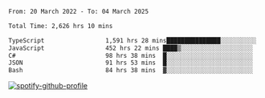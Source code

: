 <!--START_SECTION:waka-->

```txt
From: 20 March 2022 - To: 04 March 2025

Total Time: 2,626 hrs 10 mins

TypeScript                 1,591 hrs 28 mins███████████████░░░░░░░░░░   60.60 %
JavaScript                 452 hrs 22 mins ████▒░░░░░░░░░░░░░░░░░░░░   17.23 %
C#                         98 hrs 38 mins  █░░░░░░░░░░░░░░░░░░░░░░░░   03.76 %
JSON                       91 hrs 53 mins  █░░░░░░░░░░░░░░░░░░░░░░░░   03.50 %
Bash                       84 hrs 38 mins  ▓░░░░░░░░░░░░░░░░░░░░░░░░   03.22 %
```

<!--END_SECTION:waka-->
[![spotify-github-profile](https://spotify-github-profile.vercel.app/api/view?uid=c00zprrvy9xiloa9qnco3hmng&cover_image=true&theme=novatorem&show_offline=false&background_color=121212&bar_color=53b14f&bar_color_cover=false)](https://spotify-github-profile.vercel.app/api/view?uid=c00zprrvy9xiloa9qnco3hmng&redirect=true)



